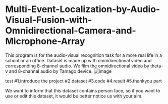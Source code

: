 # Multi-Event-Localization-by-Audio-Visual-Fusion-with-Omnidirectional-Camera-and-Microphone-Array

This program is for the audio-visual recognition task for a more real life in a school or an office. Dataset is made up with omnidirectional video and corresponding 8-channel audio. We film the omnidirectional video by theta-v and 8-channal audio by Tamago device. ![image](https://user-images.githubusercontent.com/54920875/229967393-0c5f3be4-ce99-419e-9ac1-cb86a473fe19.png)

test
#1.introduce the project
#2.dataset
#3.code
#4.result
#5.thankyou part

We want to inform that this dataset contains person face, so if you want to use or edit this dataset, it would be better notice us with your aim.

